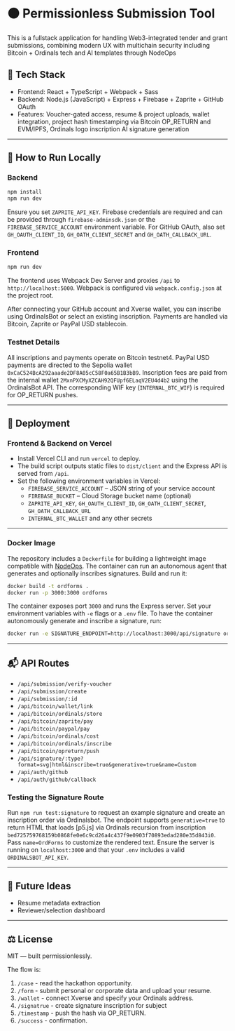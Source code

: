 # 🟠 Permissionless Submission Tool

This is a fullstack application for handling Web3-integrated tender and grant submissions, combining modern UX with multichain security including Bitcoin + Ordinals tech and AI templates through NodeOps
## 🔧 Tech Stack

- Frontend: React + TypeScript + Webpack + Sass
- Backend: Node.js (JavaScript) + Express + Firebase + Zaprite + GitHub OAuth
- Features: Voucher-gated access, resume & project uploads, wallet integration, project hash timestamping via Bitcoin OP_RETURN and EVM/IPFS, Ordinals logo inscription AI signature generation

---

## 🚀 How to Run Locally

### Backend
```bash
npm install
npm run dev
```

Ensure you set `ZAPRITE_API_KEY`. Firebase credentials are required and can be
provided through `firebase-adminsdk.json` or the
`FIREBASE_SERVICE_ACCOUNT` environment variable. For GitHub OAuth, also set
`GH_OAUTH_CLIENT_ID`, `GH_OATH_CLIENT_SECRET` and `GH_OATH_CALLBACK_URL`.

### Frontend
```bash
npm run dev
```

The frontend uses Webpack Dev Server and proxies `/api` to `http://localhost:5000`.
Webpack is configured via `webpack.config.json` at the project root.

After connecting your GitHub account and Xverse wallet, you can inscribe using
OrdinalsBot or select an existing inscription. Payments are handled via Bitcoin,
Zaprite or PayPal USD stablecoin.

### Testnet Details

All inscriptions and payments operate on Bitcoin testnet4. PayPal USD payments
are directed to the Sepolia wallet `0xCaC524BcA292aaade2DF8A05cC58F0a65B1B3bB9`.
Inscription fees are paid from the internal wallet
`2MxnPXCMyXZCAH92QFUpf6ELaqV2EU4d4b2` using the OrdinalsBot API. The
corresponding WIF key (`INTERNAL_BTC_WIF`) is required for OP_RETURN pushes.

---

## 🔐 Deployment

### Frontend & Backend on Vercel
- Install Vercel CLI and run `vercel` to deploy.
- The build script outputs static files to `dist/client` and the Express API is served from `/api`.
- Set the following environment variables in Vercel:
  - `FIREBASE_SERVICE_ACCOUNT` – JSON string of your service account
  - `FIREBASE_BUCKET` – Cloud Storage bucket name (optional)
  - `ZAPRITE_API_KEY`, `GH_OAUTH_CLIENT_ID`, `GH_OATH_CLIENT_SECRET`, `GH_OATH_CALLBACK_URL`
  - `INTERNAL_BTC_WALLET` and any other secrets

---

### Docker Image
The repository includes a `Dockerfile` for building a lightweight image
compatible with [NodeOps](https://docs.nodeops.network/). The container can run
an autonomous agent that generates and optionally inscribes signatures. Build
and run it:

```bash
docker build -t ordforms .
docker run -p 3000:3000 ordforms
```

The container exposes port `3000` and runs the Express server. Set your
environment variables with `-e` flags or a `.env` file. To have the container
autonomously generate and inscribe a signature, run:

```bash
docker run -e SIGNATURE_ENDPOINT=http://localhost:3000/api/signature ordforms npm run agent
```

---

## 📬 API Routes

- `/api/submission/verify-voucher`
- `/api/submission/create`
- `/api/submission/:id`
- `/api/bitcoin/wallet/link`
- `/api/bitcoin/ordinals/store`
- `/api/bitcoin/zaprite/pay`
- `/api/bitcoin/paypal/pay`
- `/api/bitcoin/ordinals/cost`
- `/api/bitcoin/ordinals/inscribe`
- `/api/bitcoin/opreturn/push`
- `/api/signature/:type?format=svg|html&inscribe=true&generative=true&name=Custom`
- `/api/auth/github`
- `/api/auth/github/callback`

### Testing the Signature Route

Run `npm run test:signature` to request an example signature and create an
inscription order via Ordinalsbot. The endpoint supports `generative=true` to
return HTML that loads [p5.js] via Ordinals recursion from inscription
`bed725759768159b0868fe0e6c9cd26a4c437f9e0903f70893edad280e35d843i0`. Pass
`name=OrdForms` to customize the rendered text. Ensure the server is running on
`localhost:3000` and that your `.env` includes a valid `ORDINALSBOT_API_KEY`.

---

## 🧠 Future Ideas

- Resume metadata extraction
- Reviewer/selection dashboard
---

## ⚖️ License
MIT — built permissionlessly.

The flow is:
1. `/case` - read the hackathon opportunity.
2. `/form` - submit personal or corporate data and upload your resume.
3. `/wallet` - connect Xverse and specify your Ordinals address.
4. `/signatrue` - create signature inscription for subject
5. `/timestamp` - push the hash via OP_RETURN.
6. `/success` - confirmation.
